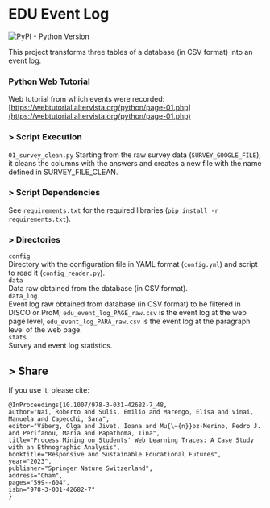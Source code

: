 # EDU Event Log
![PyPI - Python Version](https://img.shields.io/badge/python-3.12-3776AB?logo=python)    

This project transforms three tables of a database (in CSV format) into an event log.

### Python Web Tutorial
Web tutorial from which events were recorded: [https://webtutorial.altervista.org/python/page-01.php](https://webtutorial.altervista.org/python/page-01.php)  

### > Script Execution
```01_survey_clean.py```
Starting from the raw survey data (```SURVEY_GOOGLE_FILE```), it cleans the columns with the answers and creates a new file with the name defined in SURVEY_FILE_CLEAN.  

### > Script Dependencies
See ```requirements.txt``` for the required libraries (```pip install -r requirements.txt```).  

### > Directories
```config```  
Directory with the configuration file in YAML format (```config.yml```) and script to read it (```config_reader.py```).    
```data```  
Data raw obtained from the database (in CSV format).  
```data_log```    
Event log raw obtained from database (in CSV format) to be filtered in DISCO or ProM; ```edu_event_log_PAGE_raw.csv``` is the event log at the web page level, ```edu_event_log_PARA_raw.csv``` is the event log at the paragraph level of the web page.  
```stats```    
Survey and event log statistics. 

## > Share
If you use it, please cite:    
```
@InProceedings{10.1007/978-3-031-42682-7_48,
author="Nai, Roberto and Sulis, Emilio and Marengo, Elisa and Vinai, Manuela and Capecchi, Sara",
editor="Viberg, Olga and Jivet, Ioana and Mu{\~{n}}oz-Merino, Pedro J. and Perifanou, Maria and Papathoma, Tina",
title="Process Mining on Students' Web Learning Traces: A Case Study with an Ethnographic Analysis",
booktitle="Responsive and Sustainable Educational Futures",
year="2023",
publisher="Springer Nature Switzerland",
address="Cham",
pages="599--604",
isbn="978-3-031-42682-7"
}
```